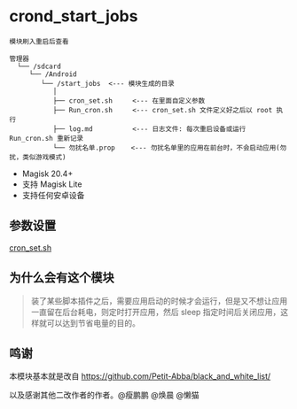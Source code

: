 # crond_start_jobs

`模块刷入重启后查看`

```
管理器
  └── /sdcard
     └── /Android
        └── /start_jobs  <--- 模块生成的目录
           │
           ├── cron_set.sh     <--- 在里面自定义参数
           ├── Run_cron.sh     <--- cron_set.sh 文件定义好之后以 root 执行
           ├── log.md          <--- 日志文件: 每次重启设备或运行 Run_cron.sh 重新记录
           └── 勿扰名单.prop    <--- 勿扰名单里的应用在前台时，不会启动应用(勿扰，类似游戏模式)
```

- Magisk 20.4+
- 支持 Magisk Lite
- 支持任何安卓设备

## 参数设置

[cron_set.sh](https://github.com/mengshouer/crond_start_jobs/blob/main/AndroidFile/cron_set.sh)

## 为什么会有这个模块

> 装了某些脚本插件之后，需要应用启动的时候才会运行，但是又不想让应用一直留在后台耗电，则定时打开应用，然后 sleep 指定时间后关闭应用，这样就可以达到节省电量的目的。

## 鸣谢

本模块基本就是改自 https://github.com/Petit-Abba/black_and_white_list/

以及感谢其他二改作者的作者。@瘦鹏鹏 @焕晨 @懒猫
